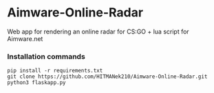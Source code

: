 # Aimware-Online-Radar
Web app for rendering an online radar for CS:GO + lua script for Aimware.net

### Installation commands

    pip install -r requirements.txt
    git clone https://github.com/HITMANek210/Aimware-Online-Radar.git
    python3 flaskapp.py
